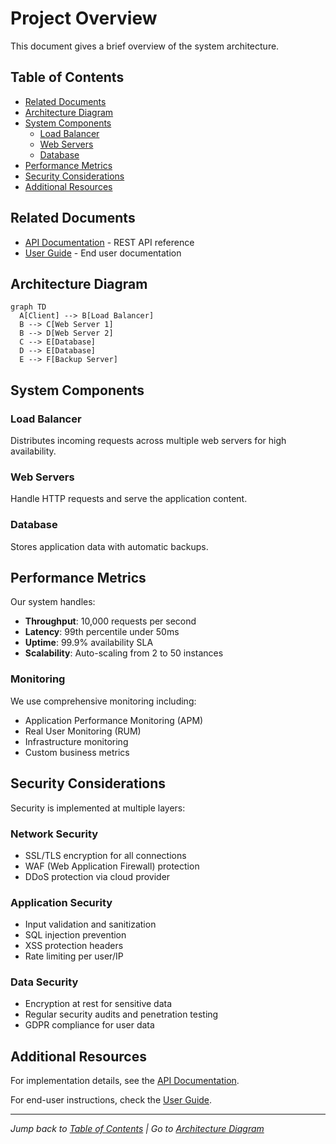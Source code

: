 # Project Overview

This document gives a brief overview of the system architecture.

## Table of Contents
- [Related Documents](#related-documents)
- [Architecture Diagram](#architecture-diagram)
- [System Components](#system-components)
  - [Load Balancer](#load-balancer)
  - [Web Servers](#web-servers)
  - [Database](#database)
- [Performance Metrics](#performance-metrics)
- [Security Considerations](#security-considerations)
- [Additional Resources](#additional-resources)

## Related Documents
- [API Documentation](./api-documentation.md) - REST API reference
- [User Guide](./user-guide.md) - End user documentation

## Architecture Diagram

```mermaid
graph TD
  A[Client] --> B[Load Balancer]
  B --> C[Web Server 1]
  B --> D[Web Server 2]
  C --> E[Database]
  D --> E[Database]
  E --> F[Backup Server]
```

## System Components

### Load Balancer
Distributes incoming requests across multiple web servers for high availability.

### Web Servers
Handle HTTP requests and serve the application content.

### Database
Stores application data with automatic backups.

## Performance Metrics

Our system handles:
- **Throughput**: 10,000 requests per second
- **Latency**: 99th percentile under 50ms
- **Uptime**: 99.9% availability SLA
- **Scalability**: Auto-scaling from 2 to 50 instances

### Monitoring

We use comprehensive monitoring including:
- Application Performance Monitoring (APM)
- Real User Monitoring (RUM)
- Infrastructure monitoring
- Custom business metrics

## Security Considerations

Security is implemented at multiple layers:

### Network Security
- SSL/TLS encryption for all connections
- WAF (Web Application Firewall) protection
- DDoS protection via cloud provider

### Application Security
- Input validation and sanitization
- SQL injection prevention
- XSS protection headers
- Rate limiting per user/IP

### Data Security
- Encryption at rest for sensitive data
- Regular security audits and penetration testing
- GDPR compliance for user data

## Additional Resources

For implementation details, see the [API Documentation](./api-documentation.md).

For end-user instructions, check the [User Guide](./user-guide.md).

---

*Jump back to [Table of Contents](#table-of-contents) | Go to [Architecture Diagram](#architecture-diagram)*


